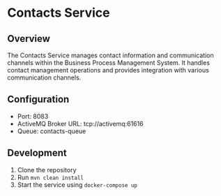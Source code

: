 # Contacts Service

## Overview
The Contacts Service manages contact information and communication channels within the Business Process Management System. It handles contact management operations and provides integration with various communication channels.

## Configuration
- Port: 8083
- ActiveMQ Broker URL: tcp://activemq:61616
- Queue: contacts-queue

## Development
1. Clone the repository
2. Run `mvn clean install`
3. Start the service using `docker-compose up`
